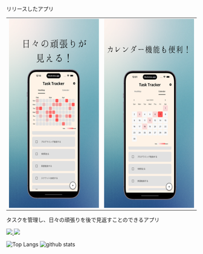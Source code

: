 リリースしたアプリ

<table>
  <tr>
    <td>
      <a href="https://apps.apple.com/jp/app/%E3%82%BF%E3%82%B9%E3%82%AF%E3%83%88%E3%83%A9%E3%83%83%E3%82%AB%E3%83%BC/id6447428420">
        <img src="https://github.com/YUSUKESUP/YUSUKESUP/blob/main/%E3%83%92%E3%83%BC%E3%83%88%E3%83%9E%E3%83%83%E3%83%95%E3%82%9A.png?raw=true" width="250" height="500">
      </a>
    </td>
    <td>
        <img src="https://github.com/YUSUKESUP/YUSUKESUP/blob/main/%E3%82%AB%E3%83%AC%E3%83%B3%E3%82%BF%E3%82%99%E3%83%BC.png?raw=true" width="250" height="500">
      </a>
    </td>
  </tr>
</table>
<p align="left">タスクを管理し、日々の頑張りを後で見返すことのできるアプリ</p>
<p align="left">
  <a href="https://apps.apple.com/jp/app/%E3%82%BF%E3%82%B9%E3%82%AF%E3%83%88%E3%83%A9%E3%83%83%E3%82%AB%E3%83%BC/id6447428420">
    <img src="https://linkmaker.itunes.apple.com/assets/shared/badges/ja-jp/appstore-lrg.svg" height="50px">
  </a>
  <a href="https://play.google.com/store/apps/details?id=com.domain.firebase_crud">
    <img src="https://play.google.com/intl/en_us/badges/static/images/badges/en_badge_web_generic.png" height="50px">
  </a>
</p>
<p align="left"> 
  <img alt="Top Langs" height="150px" src="https://github-readme-stats.vercel.app/api/top-langs/?username=YUSUKESUP&layout=compact&show_icons=true&theme=onedark" /> 
  <img alt="github stats" height="150px" src="https://github-readme-stats.vercel.app/api?username=YUSUKESUP&theme=onedark&show_icons=true" /> 
</p>

